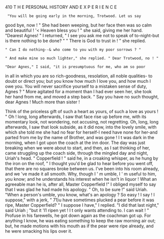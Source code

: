 410              T H E PERSONAL HISTORY AND E X P E R I E N C E

     "You will be going early in the morning, Trotwood. Let us say
 good bye, now ! "
    She had been weeping, but her face then was so calm and beautiful !
    '&lt; Heaven bless you ! " she said, giving me her hand.
    "Dearest Agnes! " I returned, " I see you ask me not to speak of
 to-night-but is there nothing to be done? "
    " There is God to trust in ! " she replied.

    " Can I do nothing--& who come to you with my poor sorrows ? "

    " And make mine so much lighter," she replied. " Dear Trotwood, no ! "

    "Dear Agnes," I said, "it is presumptuous for me, who am so poor
 in all in which you are so rich-goodness, resolation, all noble qualities-
 to doubt or direct you; but you know how much I love you, and how
 much I owe you. You will never sacrifice yourself to a mistaken sense
 of duty, Agnes ? "
    More agitated for a moment than I had ever seen her, she took her
 hand from me, and moved a step back.
    " Say you have no such thought, dear Agnes ! Much more than sister !

 Think of the priceless gift of such a heart as yours, of such a love
as yours ! "
    Oh ! long, long afterwards, I saw that face rise up before me, with its
momentary look, not wondering, not accusing, not regretting. Oh, long,
long afterwards, I saw that look subside, as it did now, into the lovely
smile, with which she told me she had no fear for herself-I need have
none for her-and parted from me by the name of Brother, and was
gone !
   I t was dark in the morning, when I got upon the coach at the inn
door. The day was just breaking when we were about to start, and then,
as I sat thinking of her, came struggling up the coach side, through the
mingled day and night, Uriah's head.
    " Copperfield ! " said he, in a croaking whisper, as he hung by the
iron on the roof, " I thought you'd be glad to hear before you went
off, that there are no squares broke between us. I've been into his room
already, and we 've made it all smooth. Why, though I ' m umble, I ' m
useful to him, you know; and he understands his interest when he isn't
in liquor ! What an agreeable man he is, after all, Master Copperfield !"
   I obliged myself to say that I was glad he had made his apology.
   " Oh, to be sure !" said Uriah. "When a person's umble, you know,
what's an apology ? So easy ! I say ! I suppose," with a jerk, " 71)u
have sometimes plucked a pear before it was ripe, Master Copperfield?
   " I suppose I have," I replied.
   "I did that last night," said Uriah ; "but it 'I1 ripen yet ! I t only
wants attending to. I can wait ! "
   Profuse in his farewells, he got down again as the coachman got up.
For anything I know, he was eating something to keep the raw morning
air out; but, he made motions with his mouth as if the pear were ripe
already, and he were smacking his lips over it.
